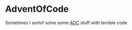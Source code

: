 # AdventOfCode
Sometimes I sortof solve some [AOC](https://adventofcode.com/) stuff with terrible code
